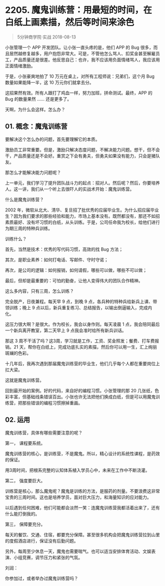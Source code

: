 # 2205. 魔鬼训练营：用最短的时间，在白纸上画素描，然后等时间来涂色
> 5分钟商学院·实战
2018-08-13

小张管理一个 APP 开发团队。让小张一直头疼的是，他们 APP 的 Bug 很多，而且居然越修复越多，用户抱怨非常大。可是，不管他怎么骂人、扣奖金甚至解雇员工，产品质量还是很差。他反思自己：也许，我不应该用负面情绪骂人，我应该用正面情绪激励。

于是，小张豪爽地拍了 10 万元在桌上，对所有工程师说：兄弟们，这个月 Bug 数量如果能降一半，这 10 万元你们就拿去分。

这招果然有效。所有人跟打了鸡血一样，努力加班，拼命测试。最终，APP 的 Bug 的数量果然 …… 还是更多了。

天啊，为什么会这样。怎么办？

## 01. 概念：魔鬼训练营

要解决这个怎么办的问题，首先要理解它的本质。

激励员工非常重要。但是，激励只解决态度问题，不解决能力问题。想干，但不会干，产品质量还是不会好。重赏之下会有勇夫，但勇夫如果没有能力，只会是猪队友。

那怎么才能解决能力问题呢？

上一单元，我们学习了提升团队战斗力的起点：招对人。然后呢？然后，你要培养人。这一讲，我们从一个听上去很吓人的实战术开始：魔鬼训练营。

什么是魔鬼训练营？

2002 年，微软从北大、清华、复旦招了批优秀的应届毕业生。为什么招应届毕业生？因为我们要求的那些经验和能力，市场上基本没有。既然都没有，那还不如招素质最好、没有坏习惯的白纸，从头训练。于是，公司任命我为校长，给他们进行为期三周的特种兵训练。

训练什么？

首先，当然是技术：优秀的写代码习惯，高效的找 Bug 方法；

其次，是职业素养：如何打电话、写邮件、守时守诺；

再次，是公司的逻辑：如何报销，如何请假，哪些可以做，哪些不可以做；

最后，但却是最重要的：可怕的勤奋，让他人变得伟大的团队合作精神。

这么多内容，只有三周，怎么训练？

完全脱产，日夜兼程。每天早 9 点，到晚 9 点，各兵种的特种兵给新兵上课、带领训练；晚上 9 点以后，新兵重复练习、总结报告，以输出倒逼输入，完成内化。

这压力很大啊？是很大。作为校长，我会以身作则。每天凌晨 1 点，我会陪同最后一个新兵离开教室，第二天早上 9 点我会准时给所有新兵训话。

那这 3 周不干活了吗？这3周，学习就是工作，工资、奖金照发；餐费、打车费报销。21 天，帮你在白纸上，完成功底扎实的素描，然后你可以用一生，汇上绚丽斑斓的色彩。

十几年后，我再次遇到那届魔鬼训练营的毕业生，他们几乎每个人都在重要岗位上扛大梁。

这就是魔鬼训练营。

回到最开始的案例。好的代码，来自好的编程习惯。小张管理的那 20 几张纸，色彩丰富，但基础线条错误百出。小张也许无法把他们换成白纸，但是可以用魔鬼训练营，把那些错误的编程习惯擦掉重画。

## 02. 运用

魔鬼训练营，具体有哪些需要注意的呢？

第一， 课程要系统。

魔鬼训练营的核心，是训练营，不是魔鬼。所以，精心设计的系统性课程，是药效的保证。

用3周时间，把根系完整的认知体系植入学员心中，未来在工作中不断浇灌。

第二， 强度要巨大。

训练营是核心，那么魔鬼呢？魔鬼是训练的方法，是服药的剂量。不要浪费这非常宝贵的三周时间。这也是培养学员，面对巨大压力，和海量知识的应对能力。

以后遇到任何困难，他们可能都会淡然一笑：连魔鬼训练营我都活着出来了，还有什么能打倒我的。

第三， 保障要充分。

每天的餐饮、交通、住宿，都要充分保障。甚至很多机构会把魔鬼训练营拉到山里的度假酒店进行，保证没有后勤问题。

另外，每周至少休息一天，魔鬼也需要喘气。也可以适当安排体育活动、文娱表演、小组竞赛，调节压力和紧张的气氛。

刘润：

你参加过，或者举办过魔鬼训练营吗？



